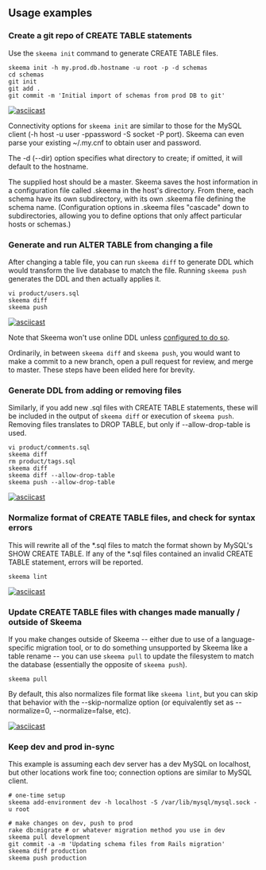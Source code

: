 ## Usage examples

### Create a git repo of CREATE TABLE statements

Use the `skeema init` command to generate CREATE TABLE files.

```
skeema init -h my.prod.db.hostname -u root -p -d schemas
cd schemas
git init
git add .
git commit -m 'Initial import of schemas from prod DB to git'
```

[![asciicast](http://www.asciinema.org/a/db9c2pj6cgoeirw7bhg41iros.png)](https://asciinema.org/a/db9c2pj6cgoeirw7bhg41iros)

Connectivity options for `skeema init` are similar to those for the MySQL client (-h host -u user -ppassword -S socket -P port). Skeema can even parse your existing ~/.my.cnf to obtain user and password.

The -d (--dir) option specifies what directory to create; if omitted, it will default to the hostname.

The supplied host should be a master. Skeema saves the host information in a configuration file called .skeema in the host's directory. From there, each schema have its own subdirectory, with its own .skeema file defining the schema name. (Configuration options in .skeema files "cascade" down to subdirectories, allowing you to define options that only affect particular hosts or schemas.)

### Generate and run ALTER TABLE from changing a file

After changing a table file, you can run `skeema diff` to generate DDL which would transform the live database to match the file. Running `skeema push` generates the DDL and then actually applies it.

```
vi product/users.sql
skeema diff
skeema push
```

[![asciicast](https://asciinema.org/a/4yz2yngkrbiww2l70u26ejwuh.png)](https://asciinema.org/a/4yz2yngkrbiww2l70u26ejwuh)

Note that Skeema won't use online DDL unless [configured to do so](faq.md#how-do-i-configure-skeema-to-use-online-schema-change-tools).

Ordinarily, in between `skeema diff` and `skeema push`, you would want to make a commit to a new branch, open a pull request for review, and merge to master. These steps have been elided here for brevity.

### Generate DDL from adding or removing files

Similarly, if you add new .sql files with CREATE TABLE statements, these will be included in the output of `skeema diff` or execution of `skeema push`. Removing files translates to DROP TABLE, but only if --allow-drop-table is used.

```
vi product/comments.sql
skeema diff
rm product/tags.sql
skeema diff
skeema diff --allow-drop-table
skeema push --allow-drop-table
```

[![asciicast](https://asciinema.org/a/0opnqhiwj2hxfpeuzlrmhn4di.png)](https://asciinema.org/a/0opnqhiwj2hxfpeuzlrmhn4di)

### Normalize format of CREATE TABLE files, and check for syntax errors

This will rewrite all of the *.sql files to match the format shown by MySQL's SHOW CREATE TABLE. If any of the *.sql files contained an invalid CREATE TABLE statement, errors will be reported.

```
skeema lint
```

[![asciicast](https://asciinema.org/a/9zcpe06gljam86mq5hkn2e84s.png)](https://asciinema.org/a/9zcpe06gljam86mq5hkn2e84s)

### Update CREATE TABLE files with changes made manually / outside of Skeema

If you make changes outside of Skeema -- either due to use of a language-specific migration tool, or to do something unsupported by Skeema like a table rename -- you can use `skeema pull` to update the filesystem to match the database (essentially the opposite of `skeema push`). 

```
skeema pull
```

By default, this also normalizes file format like `skeema lint`, but you can skip that behavior with the --skip-normalize option (or equivalently set as --normalize=0, --normalize=false, etc).

[![asciicast](https://asciinema.org/a/525kggzrguam32rj01kk8jroa.png)](https://asciinema.org/a/525kggzrguam32rj01kk8jroa)

### Keep dev and prod in-sync

This example is assuming each dev server has a dev MySQL on localhost, but other locations work fine too; connection options are similar to MySQL client.

```
# one-time setup
skeema add-environment dev -h localhost -S /var/lib/mysql/mysql.sock -u root

# make changes on dev, push to prod
rake db:migrate # or whatever migration method you use in dev
skeema pull development
git commit -a -m 'Updating schema files from Rails migration'
skeema diff production
skeema push production
```
